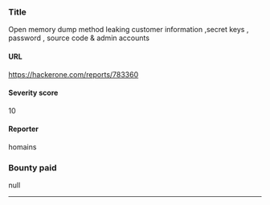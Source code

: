 ### Title
Open memory dump method leaking customer information ,secret keys , password , source code & admin accounts
#### URL 
https://hackerone.com/reports/783360
#### Severity score
10
#### Reporter 
homains
### Bounty paid
null


---


